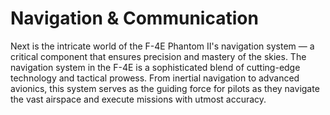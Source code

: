 # Navigation & Communication

Next is the intricate world of the F-4E Phantom II's navigation system — a critical component that
ensures precision and mastery of the skies. The navigation system in the F-4E is a sophisticated
blend of cutting-edge technology and tactical prowess. From inertial navigation to advanced
avionics, this system serves as the guiding force for pilots as they navigate the vast airspace and
execute missions with utmost accuracy.
